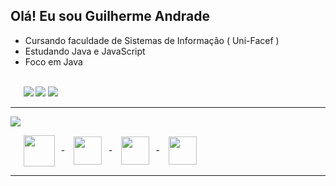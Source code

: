 <div>

## Olá! Eu sou Guilherme Andrade 

 - Cursando faculdade de Sistemas de Informação ( Uni-Facef )
 - Estudando Java e JavaScript
 - Foco em Java

<br />

<div>   
⠀⠀<a href = "mailto:guilhermesantosandrade01@gmail.com"><img src="https://img.shields.io/badge/-Gmail-%23333?style=for-the-badge&logo=gmail&logoColor=white" target="_blank"></a>
<a href="https://www.linkedin.com/in/guilhermesandradee/" target="_blank"><img src="https://img.shields.io/badge/-LinkedIn-333?style=for-the-badge&logo=linkedin&logoColor=white" target="_blank"></a> 
<a href="https://guilhermesandrade.github.io/Portfolio/" target="_blank" ><img src="https://img.shields.io/badge/-Portfolio-DCDCDC?style=for-the-badge&logo=deezer&logoColor=black" /></a>
 </div>

---

</div>

<div>

<a href="https://github.com/guilhermesandrade">
 <img height="" src="https://github-readme-stats.vercel.app/api/top-langs/?username=guilhermesandrade&layout=donut&hide_border=true&theme=tokyonight&bg_color=00000000">
</a>

⠀⠀<img align="center"  height="50"  src="https://cdn.jsdelivr.net/gh/devicons/devicon/icons/java/java-original.svg" />⠀-⠀
<img align="center" height="45"  src="https://cdn.jsdelivr.net/gh/devicons/devicon/icons/javascript/javascript-plain.svg" />⠀-⠀
<img align="center" height="45"  src="https://cdn.jsdelivr.net/gh/devicons/devicon/icons/html5/html5-original.svg" />⠀-⠀
<img align="center"  height="45"  src="https://cdn.jsdelivr.net/gh/devicons/devicon/icons/css3/css3-original.svg" />

</div>

---

